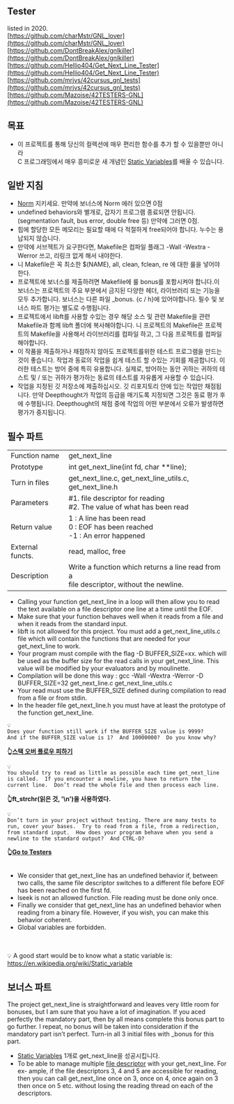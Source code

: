 ## Tester
listed in 2020.<br>
[https://github.com/charMstr/GNL_lover](https://github.com/charMstr/GNL_lover)
<br>[https://github.com/DontBreakAlex/gnlkiller](https://github.com/DontBreakAlex/gnlkiller)
<br>[https://github.com/Hellio404/Get_Next_Line_Tester](https://github.com/Hellio404/Get_Next_Line_Tester)
<br>[https://github.com/mrjvs/42cursus_gnl_tests](https://github.com/mrjvs/42cursus_gnl_tests)
<br>[https://github.com/Mazoise/42TESTERS-GNL](https://github.com/Mazoise/42TESTERS-GNL)


## 목표
* 이 프로젝트를 통해 당신의 컬렉션에 매우 편리한 함수를 추가 할 수 있을뿐만 아니라<br>
C 프로그래밍에서 매우 흥미로운 새 개념인 [Static Variables](정적-변수)를 배울 수 있습니다.

## 일반 지침
* [Norm](norm) 지키세요. 만약에 보너스에 Norm 에러 있으면 0점
* undefined behaviors와 별개로, 갑자기 프로그램 종료되면 안됩니다. (segmentation fault, bus error, double free 등)
만약에 그러면 0점.
* 힙에 할당한 모든 메모리는 필요할 때에 다 적절하게 free되어야 합니다. 누수는 용납되지 않습니다.
* 만약에 서브젝트가 요구한다면, Makefile은 컴파일 플래그 -Wall -Wextra -Werror 쓰고, 리링크 없게 해서 내야한다.
* 니 Makefile은 꼭 최소한 $(NAME), all, clean, fclean, re 에 대한 룰을 넣어야 한다.
* 프로젝트에 보너스를 제출하려면 Makefile에 룰 bonus를 포함시켜야 합니다.이 보너스는 프로젝트의 주요 부분에서 금지된 다양한 헤더, 라이브러리 또는 기능을 모두 추가합니다. 보너스는 다른 파일 _bonus. {c / h}에 있어야합니다. 필수 및 보너스 파트 평가는 별도로 수행됩니다.
* 프로젝트에서 libft를 사용할 수있는 경우 해당 소스 및 관련 Makefile을 관련 Makefile과 함께 libft 폴더에 복사해야합니다. 니 프로젝트의 Makefile은 프로젝트의 Makefile을 사용해서 라이브러리를 컴파일 하고, 그 다음 프로젝트를 컴파일해야합니다.
* 이 작품을 제출하거나 채점하지 않아도 프로젝트를위한 테스트 프로그램을 만드는 것이 좋습니다. 작업과 동료의 작업을 쉽게 테스트 할 수있는 기회를 제공합니다. 이러한 테스트는 방어 중에 특히 유용합니다. 실제로, 방어하는 동안 귀하는 귀하의 테스트 및 / 또는 귀하가 평가하는 동료의 테스트를 자유롭게 사용할 수 있습니다.
* 작업을 지정된 깃 저장소에 제출하십시오. 깃 리포지토리 안에 있는 작업만 채점됩니다. 만약 Deepthought가 작업의 등급을 매기도록 지정되면 그것은 동료 평가 후에 수행됩니다. Deepthought의 채점 중에 작업의 어떤 부분에서 오류가 발생하면 평가가 중지됩니다.


## 필수 파트
|||
|:---|:---|
| Function name | get_next_line |
| Prototype | int get_next_line(int fd, char **line); |
| Turn in files | get_next_line.c, get_next_line_utils.c,<br>get_next_line.h |
| Parameters | #1.  file descriptor for reading<br>#2.  The value of what has been read |
| Return value | 1 :  A line has been read<br>0 :  EOF has been reached<br>-1 :  An error happened |
| External functs. | read, malloc, free |
| Description | Write a function which returns a line read from a<br>file descriptor, without the newline. |

* Calling your function get_next_line in a loop will then allow you to read the text available on a file descriptor one line at a time until the EOF.
* Make sure that your function behaves well when it reads from a file and when it reads from the standard input.
* libft is not allowed for this project. You must add a get_next_line_utils.c file which will contain the functions that are needed for your get_next_line to work.
* Your program must compile with the flag -D BUFFER_SIZE=xx. which will be used as the buffer size for the read calls in your get_next_line. This value will be modified by your evaluators and by moulinette.
* Compilation will be done this way : gcc -Wall -Wextra -Werror -D BUFFER_SIZE=32 get_next_line.c get_next_line_utils.c
* Your read must use the BUFFER_SIZE defined during compilation to read from a file or from stdin.
* In the header file get_next_line.h you must have at least the prototype of the function get_next_line.

~~~
💡
Does your function still work if the BUFFER_SIZE value is 9999?
And if the BUFFER_SIZE value is 1?  And 10000000?  Do you know why?
~~~
**👆[스택 오버 플로우 피하기](https://github.com/yeosong-00/42/wiki/%EC%8A%A4%ED%83%9D-%EC%98%A4%EB%B2%84%ED%94%8C%EB%A1%9C%EC%9A%B0-%ED%94%BC%ED%95%98%EA%B8%B0)**

~~~
💡
You should try to read as little as possible each time get_next_line
is called.  If you encounter a newline, you have to return the
current line.  Don’t read the whole file and then process each line.
~~~
**👆ft_strchr(읽은 것, '\n')을 사용하였다.**

~~~
💡
Don’t turn in your project without testing. There are many tests to
run, cover your bases.  Try to read from a file, from a redirection,
from standard input.  How does your program behave when you send a
newline to the standard output?  And CTRL-D?
~~~
**👆[Go to Testers](https://github.com/yeosong-00/42/wiki/get_next_line#tester)**
<br><br>
* We consider that get_next_line has an undefined behavior if, between two calls, the same file descriptor switches to a different file before EOF has been reached on the first fd.
* lseek is not an allowed function. File reading must be done only once.
* Finally we consider that get_next_line has an undefined behavior when reading from a binary file. However, if you wish, you can make this behavior coherent.
* Global variables are forbidden.

<br><br>
💡 A good start would be to know what a static variable is: https://en.wikipedia.org/wiki/Static_variable


## 보너스 파트
The project get_next_line is straightforward and leaves very little room for bonuses, but I am sure that you have a lot of imagination. If you aced perfectly the mandatory part, then by all means complete this bonus part to go further. I repeat, no bonus will be taken into consideration if the mandatory part isn’t perfect.
Turn-in all 3 initial files with _bonus for this part.
* [Static Variables](https://github.com/yeosong-00/42/wiki/%EC%A0%95%EC%A0%81-%EB%B3%80%EC%88%98) 1개로 get_next_line을 성공시킵니다.
* To be able to manage multiple [file descriptor](file_descriptor) with your get_next_line. For ex- ample, if the file descriptors 3, 4 and 5 are accessible for reading, then you can call get_next_line once on 3, once on 4, once again on 3 then once on 5 etc. without losing the reading thread on each of the descriptors.
